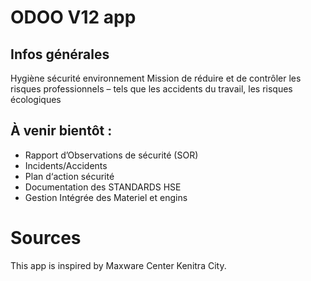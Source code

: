 # ODOO V12 app

## Infos générales

Hygiène sécurité environnement 
Mission de réduire et de contrôler les risques professionnels – tels que les accidents du travail, les risques écologiques

## À venir bientôt :
* Rapport d’Observations de sécurité (SOR)
* Incidents/Accidents
* Plan d‘action sécurité
* Documentation des STANDARDS HSE
* Gestion Intégrée des Materiel et engins
# Sources
This app is inspired by Maxware Center Kenitra City.
